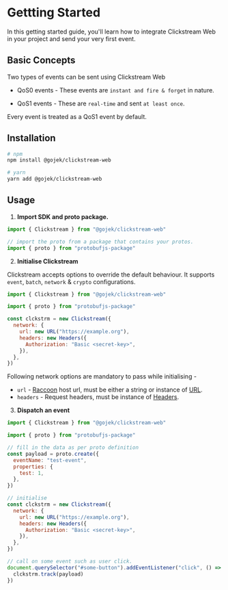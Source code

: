 # Gettting Started

In this getting started guide, you'll learn how to integrate Clickstream Web in your project and send your very first event.

## Basic Concepts

Two types of events can be sent using Clickstream Web

- QoS0 events - These events are `instant and fire & forget` in nature.

- QoS1 events - These are `real-time` and sent `at least once`.

Every event is treated as a QoS1 event by default.

## Installation

```sh
# npm
npm install @gojek/clickstream-web

# yarn
yarn add @gojek/clickstream-web
```

## Usage

1. **Import SDK and proto package.**

```js
import { Clickstream } from "@gojek/clickstream-web"

// import the proto from a package that contains your protos.
import { proto } from "protobufjs-package"
```

2. **Initialise Clickstream**

Clickstream accepts options to override the default behaviour. It supports `event`, `batch`, `network` & `crypto` configurations.

```js
import { Clickstream } from "@gojek/clickstream-web"

import { proto } from "protobufjs-package"

const clckstrm = new Clickstream({
  network: {
    url: new URL("https://example.org"),
    headers: new Headers({
      Authorization: "Basic <secret-key>",
    }),
  },
})
```

Following network options are mandatory to pass while initialising -

- `url` - [Raccoon](https://odpf.github.io/raccoon/) host url, must be either a string or instance of [URL](https://developer.mozilla.org/en-US/docs/Web/API/URL).
- `headers` - Request headers, must be instance of [Headers](https://developer.mozilla.org/en-US/docs/Web/API/Headers).

3. **Dispatch an event**

```js
import { Clickstream } from "@gojek/clickstream-web"

import { proto } from "protobufjs-package"

// fill in the data as per proto definition
const payload = proto.create({
  eventName: "test-event",
  properties: {
    test: 1,
  },
})

// initialise
const clckstrm = new Clickstream({
  network: {
    url: new URL("https://example.org"),
    headers: new Headers({
      Authorization: "Basic <secret-key>",
    }),
  },
})

// call on some event such as user click.
document.querySelector("#some-button").addEventListener("click", () => {
  clckstrm.track(payload)
})
```
